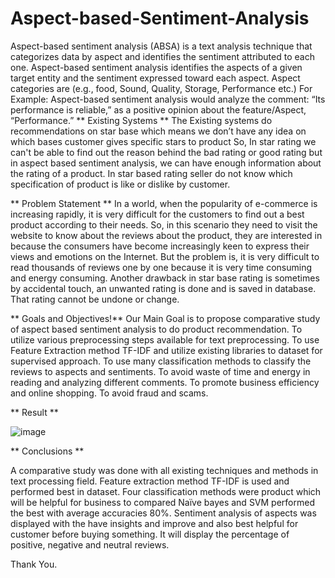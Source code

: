 # Aspect-based-Sentiment-Analysis
Aspect-based sentiment analysis (ABSA) is a text analysis technique that categorizes data by aspect and identifies the sentiment attributed to each one. Aspect-based sentiment analysis identifies the aspects of a given target entity and the sentiment expressed toward each aspect. Aspect categories are (e.g., food, Sound, Quality, Storage, Performance etc.)
For Example: Aspect-based sentiment analysis would analyze the comment: “Its performance is reliable,” as a positive opinion about the feature/Aspect, “Performance.”
** Existing Systems **
The Existing systems do recommendations on star base which means we don’t have any idea on which bases customer gives specific stars to product So, In star rating we can't be able to find out the reason behind the bad rating or good rating but in aspect based sentiment analysis, we can have enough information about the rating of a  product. 
In star based rating seller do not know which specification of product is like or dislike by customer.

** Problem Statement **
In a world, when the popularity of e-commerce is increasing rapidly, it is very difficult for the customers to find out a best product according to their needs. 
So, in this scenario they need to visit the website to know about the reviews about the product, they are interested in because the consumers have become increasingly keen to express their views and emotions on the Internet. 
But the problem is, it is very difficult to read thousands of reviews one by one because it is very time consuming and energy consuming.
Another drawback in star base rating is sometimes by accidental touch, an unwanted rating is done and is saved in database. That rating cannot be undone or change. 

** Goals and Objectives!**
Our Main Goal is to propose comparative study  of aspect based sentiment analysis to do product recommendation.
To utilize various preprocessing steps available for text preprocessing.
To use Feature Extraction method TF-IDF and utilize existing libraries to dataset for supervised approach.
To use many classification methods to classify the reviews to aspects and sentiments.
To avoid waste of time and energy in reading and analyzing different comments.
To promote business efficiency and online shopping.
To avoid fraud and scams.


 ** Result ** 
 
 ![image](https://user-images.githubusercontent.com/61540404/127766415-5662dc3c-923e-4934-adf2-fe8feb84e7f9.png)



** Conclusions **

A comparative study was done with all existing techniques and methods in text processing field.
Feature extraction method TF-IDF is used and performed best in dataset.
Four classification methods were product which will be helpful for business to compared Naïve bayes and SVM performed the best with average accuracies 80%.
Sentiment analysis of aspects was displayed with the have insights and improve and also best helpful for customer before buying something.
It will display the percentage of positive, negative and neutral reviews.

Thank You.





